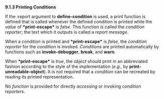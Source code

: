 **9.1.3 Printing Conditions** 

If the :report argument to **define-condition** is used, a print function is defined that is called whenever the defined *condition* is printed while the *value* of **\*print-escape\*** is *false*. This function is called the *condition reporter*; the text which it outputs is called a *report message*. 

When a *condition* is printed and **\*print-escape\*** is *false*, the *condition reporter* for the *condition* is invoked. *Conditions* are printed automatically by functions such as **invoke-debugger**, **break**, and **warn**. 

When **\*print-escape\*** is *true*, the *object* should print in an abbreviated fashion according to the style of the implementation (*e.g.*, by **print-unreadable-object**). It is not required that a *condition* can be recreated by reading its printed representation. 

No *function* is provided for directly *accessing* or invoking *condition reporters*. 



 

 

